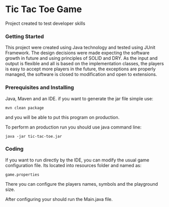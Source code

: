 # Tic Tac Toe Game

Project created to test developer skills

### Getting Started
This project were created using Java technology and tested using JUnit Framework. 
The design decisions were made expecting the software growth in future and using principles of SOLID and DRY. As the input and output is flexible and all is based on the implementation classes, the players is easy to accept more players in the future, the exceptions are properly managed, the software is closed to modification and open to extensions.

### Prerequisites and Installing

Java, Maven and an IDE. if you want to generate the jar file simple use:
```
mvn clean package
```
and you will be able to put this program on production.

To perform an production run you should use java command line:

```
java -jar tic-tac-toe.jar
```

### Coding
If you want to run directly by the IDE, you can modify the usual game configuration file. Its located into resources folder and named as:

```
game.properties
```

There you can configure the players names, symbols and the playground size.

After configuring your should run the Main.java file.
